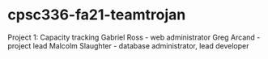 # cpsc336-fa21-teamtrojan

Project 1: Capacity tracking
Gabriel Ross - web administrator
Greg Arcand - project lead
Malcolm Slaughter - database administrator, lead developer
